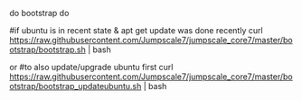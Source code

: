 
do bootstrap do

#if ubuntu is in recent state & apt get update was done recently
curl https://raw.githubusercontent.com/Jumpscale7/jumpscale_core7/master/bootstrap/bootstrap.sh | bash

or
#to also update/upgrade ubuntu first
curl https://raw.githubusercontent.com/Jumpscale7/jumpscale_core7/master/bootstrap/bootstrap_updateubuntu.sh | bash